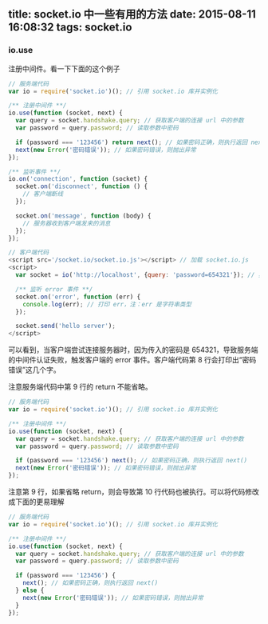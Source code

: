 title: socket.io 中一些有用的方法
date: 2015-08-11 16:08:32
tags: socket.io
---
### io.use
注册中间件。看一下下面的这个例子
```javascript
// 服务端代码
var io = require('socket.io')(); // 引用 socket.io 库并实例化

/** 注册中间件 **/
io.use(function (socket, next) {
  var query = socket.handshake.query; // 获取客户端的连接 url 中的参数
  var password = query.password; // 读取参数中密码

  if (password === '123456') return next(); // 如果密码正确，则执行返回 next()
  next(new Error('密码错误')); // 如果密码错误，则抛出异常
});

/** 监听事件 **/
io.on('connection', function (socket) {
  socket.on('disconnect', function () {
    // 客户端断线
  });

  socket.on('message', function (body) {
    // 服务器收到客户端发来的消息
  });
});
```
```javascript
// 客户端代码
<script src='/socket.io/socket.io.js'></script> // 加载 socket.io.js
<script>
  var socket = io('http://localhost', {query: 'password=654321'}); // 实例化并连接到 socket 服务器，传入密码参数

  /** 监听 error 事件 **/
  socket.on('error', function (err) {
    console.log(err); // 打印 err，注：err 是字符串类型
  });

  socket.send('hello server');
</script>
```
可以看到，当客户端尝试连接服务器时，因为传入的密码是 654321，导致服务端的中间件认证失败，触发客户端的 error 事件。客户端代码第 8 行会打印出“密码错误”这几个字。

注意服务端代码中第 9 行的 return 不能省略。
```javascript
// 服务端代码
var io = require('socket.io')(); // 引用 socket.io 库并实例化

/** 注册中间件 **/
io.use(function (socket, next) {
  var query = socket.handshake.query; // 获取客户端的连接 url 中的参数
  var password = query.password; // 读取参数中密码

  if (password === '123456') next(); // 如果密码正确，则执行返回 next()
  next(new Error('密码错误')); // 如果密码错误，则抛出异常
});
```
注意第 9 行，如果省略 return，则会导致第 10 行代码也被执行。可以将代码修改成下面的更易理解
```javascript
// 服务端代码
var io = require('socket.io')(); // 引用 socket.io 库并实例化

/** 注册中间件 **/
io.use(function (socket, next) {
  var query = socket.handshake.query; // 获取客户端的连接 url 中的参数
  var password = query.password; // 读取参数中密码

  if (password === '123456') {
    next(); // 如果密码正确，则执行返回 next()
  } else {
    next(new Error('密码错误')); // 如果密码错误，则抛出异常
  }
});
```